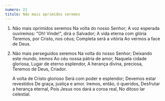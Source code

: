 ```yaml
---
numero: 21
titulo: Não mais oprimidos seremos
---
```

1. Não mais oprimidos seremos
   Na volta do nosso Senhor;
   A voz esperada ouviremos:
   "Oh! Vinde!", dirá o Salvador;
   A vida eterna com glória
   Teremos, por Cristo, nos céus;
   Completa será a vitória
   Ao vermos a face de Deus.

2. Não mais perseguidos seremos
   Na volta do nosso Senhor;
   Deixando este mundo, iremos
   Ao céu nossa pátria de amor;
   Naquela cidade gloriosa,
   Lugar de eterno esplendor,
   A herança divina, preciosa,
   Teremos de Deus, Criador.

   A volta de Cristo glorioso
   Será com poder e esplendor;
   Devemos estar revestidos
   De graça, justiça e amor.
   Iremos, então, ó queridos,
   Desfrutar a herança eternal,
   Pois Jesus nos dará a coroa real,
   No ditoso lar celestial.
